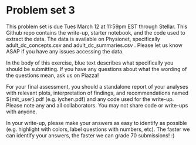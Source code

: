 # Problem set 3

This problem set is due Tues March 12 at 11:59pm EST through Stellar. This Github repo contains the write-up, starter notebook, and the code used to extract the data. The data is available on Physionet, specifically adult_dc_concepts.csv and adult_dc_summaries.csv . Please let us know ASAP if you have any issues accessing the data.

In the body of this exercise, blue text describes what specifically you should be submitting. If you have any questions about what the wording of the questions mean, ask us on Piazza!

For your final assessment, you should a standalone report of your analyses with relevant plots, interpretation of findings, and recommendations named ${mit_user}.pdf (e.g. iychen.pdf) and any code used for the write-up. Please note any and all collaborators. You may not share code or write-ups with anyone.

In your write-up, please make your answers as easy to identify as possible (e.g. highlight with colors, label questions with numbers, etc). The faster we can identify your answers, the faster we can grade 70 submissions! :)
